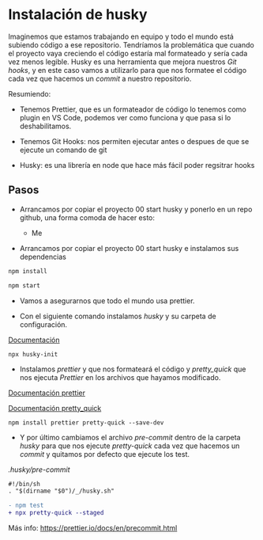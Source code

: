 # Instalación de husky

Imaginemos que estamos trabajando en equipo y todo el mundo está subiendo código a ese repositorio. Tendríamos la problemática que cuando el proyecto vaya creciendo el código estaría mal formateado y sería cada vez menos legible.
Husky es una herramienta que mejora nuestros _Git hooks_, y en este caso vamos a utilizarlo para que nos formatee el código cada vez que hacemos un _commit_ a nuestro repositorio.

Resumiendo:

- Tenemos Prettier, que es un formateador de código lo tenemos como plugin
  en VS Code, podemos ver como funciona y que pasa si lo deshabilitamos.

- Tenemos Git Hooks: nos permiten ejecutar antes o despues de que se ejecute
  un comando de git

- Husky: es una librería en node que hace más fácil poder regsitrar hooks

## Pasos

- Arrancamos por copiar el proyecto 00 start husky y ponerlo en un repo github,
  una forma comoda de hacer esto:

  - Me

- Arrancamos por copiar el proyecto 00 start husky e instalamos sus dependencias

```bash
npm install
```

```bash
npm start
```

- Vamos a asegurarnos que todo el mundo usa prettier.

- Con el siguiente comando instalamos _husky_ y su carpeta de configuración.

[Documentación](https://prettier.io/docs/en/precommit.html)

```
npx husky-init
```

- Instalamos _prettier_ y que nos formateará el código y _pretty_quick_ que nos ejecuta _Prettier_ en los archivos que hayamos modificado.

[Documentación prettier](https://www.npmjs.com/package/prettier)

[Documentación pretty_quick](https://www.npmjs.com/package/pretty-quick)

```
npm install prettier pretty-quick --save-dev
```

- Y por último cambiamos el archivo _pre-commit_ dentro de la carpeta _husky_ para que nos ejecute _pretty-quick_ cada vez que hacemos un _commit_ y quitamos por defecto que ejecute los test.

_.husky/pre-commit_

```diff
#!/bin/sh
. "$(dirname "$0")/_/husky.sh"

- npm test
+ npx pretty-quick --staged
```

Más info: https://prettier.io/docs/en/precommit.html
